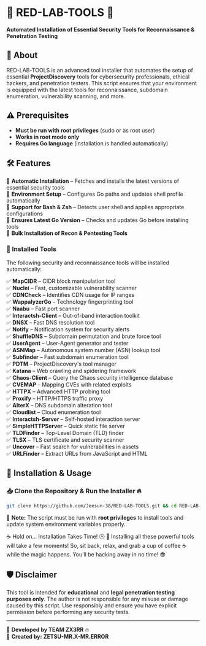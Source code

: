 # 🔴 RED-LAB-TOOLS 🚀  

**Automated Installation of Essential Security Tools for Reconnaissance & Penetration Testing**  

## 📌 About  

RED-LAB-TOOLS is an advanced tool installer that automates the setup of essential **ProjectDiscovery** tools for cybersecurity professionals, ethical hackers, and penetration testers. This script ensures that your environment is equipped with the latest tools for reconnaissance, subdomain enumeration, vulnerability scanning, and more.  

## ⚠️ Prerequisites  

- **Must be run with root privileges** (sudo or as root user)  
- **Works in root mode only**  
- **Requires Go language** (installation is handled automatically)  

## 🛠️ Features  

🔹 **Automatic Installation** – Fetches and installs the latest versions of essential security tools  
🔹 **Environment Setup** – Configures Go paths and updates shell profile automatically  
🔹 **Support for Bash & Zsh** – Detects user shell and applies appropriate configurations  
🔹 **Ensures Latest Go Version** – Checks and updates Go before installing tools  
🔹 **Bulk Installation of Recon & Pentesting Tools**  

### 🚀 Installed Tools  

The following security and reconnaissance tools will be installed automatically:  

✅ **MapCIDR** – CIDR block manipulation tool  
✅ **Nuclei** – Fast, customizable vulnerability scanner  
✅ **CDNCheck** – Identifies CDN usage for IP ranges  
✅ **WappalyzerGo** – Technology fingerprinting tool  
✅ **Naabu** – Fast port scanner  
✅ **Interactsh-Client** – Out-of-band interaction toolkit  
✅ **DNSX** – Fast DNS resolution tool  
✅ **Notify** – Notification system for security alerts  
✅ **ShuffleDNS** – Subdomain permutation and brute force tool  
✅ **UserAgent** – User-Agent generator and tester  
✅ **ASNMap** – Autonomous system number (ASN) lookup tool  
✅ **Subfinder** – Fast subdomain enumeration tool  
✅ **PDTM** – ProjectDiscovery's tool manager  
✅ **Katana** – Web crawling and spidering framework  
✅ **Chaos-Client** – Query the Chaos security intelligence database  
✅ **CVEMAP** – Mapping CVEs with related exploits  
✅ **HTTPX** – Advanced HTTP probing tool  
✅ **Proxify** – HTTP/HTTPS traffic proxy  
✅ **AlterX** – DNS subdomain alteration tool  
✅ **Cloudlist** – Cloud enumeration tool  
✅ **Interactsh-Server** – Self-hosted interaction server  
✅ **SimpleHTTPServer** – Quick static file server  
✅ **TLDFinder** – Top-Level Domain (TLD) finder  
✅ **TLSX** – TLS certificate and security scanner  
✅ **Uncover** – Fast search for vulnerabilities in assets  
✅ **URLFinder** – Extract URLs from JavaScript and HTML  

## 🚀 Installation & Usage  

### 📥 Clone the Repository  &  Run the Installer 🔥

```bash 
git clone https://github.com/Jeesun-38/RED-LAB-TOOLS.git && cd RED-LAB-TOOLS && chmod +x zx3rr.sh && ./zx3rr.sh

```
🔴 **Note:** The script must be run with **root privileges** to install tools and update system environment variables properly.


☕ Hold on... Installation Takes Time! 🕒
🚀 Installing all these powerful tools will take a few moments! So, sit back, relax, and grab a cup of coffee ☕ while the magic happens. You’ll be hacking away in no time! 😎

## 🛡️ Disclaimer  

This tool is intended for **educational** and **legal penetration testing purposes only**. The author is not responsible for any misuse or damage caused by this script. Use responsibly and ensure you have explicit permission before performing any security tests.  

---

🚀 **Developed by TEAM ZX3RR** 🔥  
📌 **Created by:** **ZETSU-MR.X-MR.ERROR**  